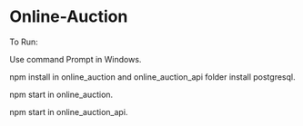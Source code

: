 # Online-Auction
To Run:

Use command Prompt in Windows.

npm install in online_auction and online_auction_api folder
install postgresql.

npm start in online_auction.

npm start in online_auction_api.

